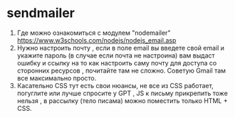 # sendmailer

1) Где можно ознакомиться с модулем "nodemailer"  https://www.w3schools.com/nodejs/nodejs_email.asp
2) Нужно настроить почту , если в поле email вы введете свой email и укажите пароль (в случае если почта не настроина) вам выдаст ошибку и ссылку на то как настроить саму почту для доступа со сторонних ресурсов , почитайте там не сложно. Советую Gmail там все максимально просто.
3) Касательно CSS тут есть свои нюансы, не все из CSS работает, погуглите или лучше спросите у GPT , JS к письму прикрепить тоже нельзя , в рассылку (тело писама) можно поместить только HTML + CSS.
